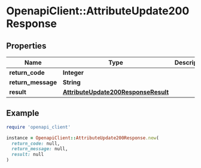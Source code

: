 # OpenapiClient::AttributeUpdate200Response

## Properties

| Name | Type | Description | Notes |
| ---- | ---- | ----------- | ----- |
| **return_code** | **Integer** |  | [optional] |
| **return_message** | **String** |  | [optional] |
| **result** | [**AttributeUpdate200ResponseResult**](AttributeUpdate200ResponseResult.md) |  | [optional] |

## Example

```ruby
require 'openapi_client'

instance = OpenapiClient::AttributeUpdate200Response.new(
  return_code: null,
  return_message: null,
  result: null
)
```

